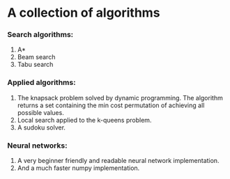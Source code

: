 # A collection of algorithms

### Search algorithms:
1. A*
2. Beam search
3. Tabu search

### Applied algorithms:
1. The knapsack problem solved by dynamic programming. The algorithm returns a set containing the min cost permutation of achieving all possible values.
2. Local search applied to the k-queens problem.
3. A sudoku solver.

### Neural networks:
1. A very beginner friendly and readable neural network implementation.
2. And a much faster numpy implementation.
